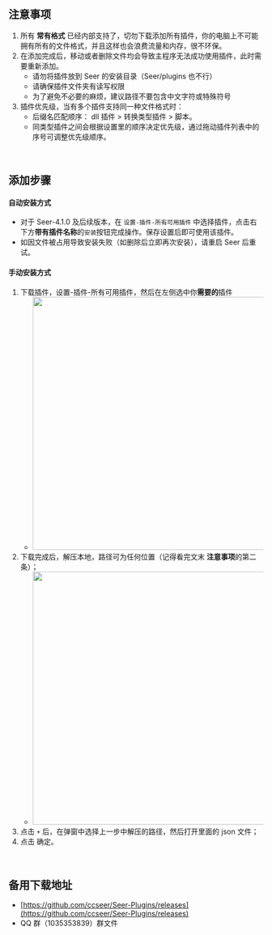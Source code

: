 ## 注意事项

1. 所有 **常有格式** 已经内部支持了，切勿下载添加所有插件，你的电脑上不可能拥有所有的文件格式，并且这样也会浪费流量和内存，很不环保。
2. 在添加完成后，移动或者删除文件均会导致主程序无法成功使用插件，此时需要重新添加。
   - 请勿将插件放到 Seer 的安装目录（Seer/plugins 也不行）
   - 请确保插件文件夹有读写权限
   - 为了避免不必要的麻烦，建议路径不要包含中文字符或特殊符号
3. 插件优先级，当有多个插件支持同一种文件格式时：
   - 后缀名匹配顺序： dll 插件 > 转换类型插件 > 脚本。
   - 同类型插件之间会根据设置里的顺序决定优先级，通过拖动插件列表中的序号可调整优先级顺序。

<br/>

## 添加步骤

#### 自动安装方式

- 对于 Seer-4.1.0 及后续版本，在 `设置-插件-所有可用插件` 中选择插件，点击右下方**带有插件名称**的`安装`按钮完成操作。保存设置后即可使用该插件。
- 如因文件被占用导致安装失败（如删除后立即再次安装），请重启 Seer 后重试。

#### 手动安装方式

1. 下载插件，设置-插件-所有可用插件，然后在左侧选中你**需要的**插件
   - <img src="https://raw.githubusercontent.com/wiki/ccseer/Seer/res/2022-12-17-17-42-16.png" width="500">
2. 下载完成后，解压本地，路径可为任何位置（记得看完文末 **注意事项**的第二条）；
   - <img src="https://raw.githubusercontent.com/wiki/ccseer/Seer/res/2022-12-17-17-41-40.png" width="500">
3. 点击 `+` 后，在弹窗中选择上一步中解压的路径，然后打开里面的 json 文件；
4. 点击 确定。

<br/>

## 备用下载地址

<!-- - [https://cowtransfer.com/s/86d5f7f17b7f4d](https://cowtransfer.com/s/86d5f7f17b7f4d) 点击链接查看 [ Seer Plugins ] ，或访问奶牛快传 cowtransfer.com 输入传输口令 etoxm1 查看； -->

- [https://github.com/ccseer/Seer-Plugins/releases](https://github.com/ccseer/Seer-Plugins/releases)
 - QQ 群（1035353839）群文件